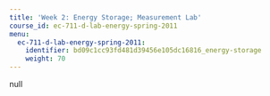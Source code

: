 ```yaml
---
title: 'Week 2: Energy Storage; Measurement Lab'
course_id: ec-711-d-lab-energy-spring-2011
menu:
  ec-711-d-lab-energy-spring-2011:
    identifier: bd09c1cc93fd481d39456e105dc16816_energy-storage
    weight: 70
---
```

null